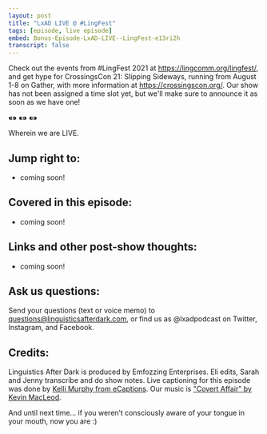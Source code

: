 ```yaml
---
layout: post
title: "LxAD LIVE @ #LingFest"
tags: [episode, live episode]
embed: Bonus-Episode-LxAD-LIVE--LingFest-e13ri2h
transcript: false
---
```

Check out the events from #LingFest 2021 at https://lingcomm.org/lingfest/, and get hype for CrossingsCon 21: Slipping Sideways, running from August 1-8 on Gather, with more information at https://crossingscon.org/. Our show has not been assigned a time slot yet, but we'll make sure to announce it as soon as we have one!

⁌⁍ ⁌⁍ ⁌⁍

Wherein we are LIVE.
<!--more-->

## Jump right to:
- coming soon!

## Covered in this episode:
- coming soon!

## Links and other post-show thoughts:
- coming soon!

## Ask us questions:
Send your questions (text or voice memo) to questions@linguisticsafterdark.com, or find us as @lxadpodcast on Twitter, Instagram, and Facebook.

## Credits:
Linguistics After Dark is produced by Emfozzing Enterprises. Eli edits, Sarah and Jenny transcribe and do show notes. Live captioning for this episode was done by [Kelli Murphy from eCaptions](https://ecaptions.com/). Our music is ["Covert Affair" by Kevin MacLeod](http://lxad.cf/music).

And until next time… if you weren’t consciously aware of your tongue in your mouth, now you are :)

